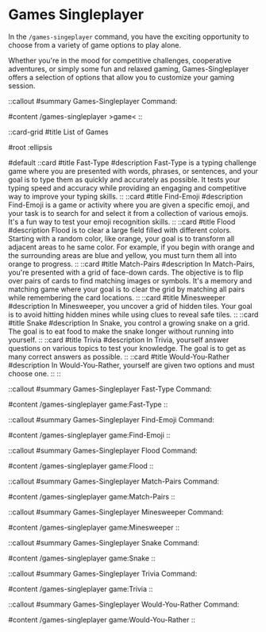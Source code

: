 # Games Singleplayer

In the `/games-singeplayer` command, you have the exciting opportunity to choose from a variety of game options to play alone.

Whether you're in the mood for competitive challenges, cooperative adventures, or simply some fun and relaxed gaming, Games-Singleplayer offers a selection of options that allow you to customize your gaming session.

::callout
#summary
Games-Singleplayer Command:

#content
/games-singleplayer >game<
::

::card-grid
#title
List of Games

#root
:ellipsis

#default
  ::card
  #title
  Fast-Type
  #description
  Fast-Type is a typing challenge game where you are presented with words, phrases, or sentences, and your goal is to type them as quickly and accurately as possible. It tests your typing speed and accuracy while providing an engaging and competitive way to improve your typing skills.
  ::
  ::card
  #title
  Find-Emoji
  #description
  Find-Emoji is a game or activity where you are given a specific emoji, and your task is to search for and select it from a collection of various emojis. It's a fun way to test your emoji recognition skills.
  ::
  ::card
  #title
  Flood
  #description
  Flood is to clear a large field filled with different colors. Starting with a random color, like orange, your goal is to transform all adjacent areas to he same color. For example, if you begin with orange and the surrounding areas are blue and yellow, you must turn them all into orange to progress.
  ::
  ::card
  #title
  Match-Pairs
  #description
  In Match-Pairs, you're presented with a grid of face-down cards. The objective is to flip over pairs of cards to find matching images or symbols. It's a memory and matching game where your goal is to clear the grid by matching all pairs while remembering the card locations.
  ::
  ::card
  #title
  Minesweeper
  #description
  In Minesweeper, you uncover a grid of hidden tiles. Your goal is to avoid hitting hidden mines while using clues to reveal safe tiles.
  ::
  ::card
  #title
  Snake
  #description
  In Snake, you control a growing snake on a grid. The goal is to eat food to make the snake longer without running into yourself.
  ::
  ::card
  #title
  Trivia
  #description
  In Trivia, yourself answer questions on various topics to test your knowledge. The goal is to get as many correct answers as possible.
  ::
  ::card
  #title
  Would-You-Rather
  #description
  In Would-You-Rather, yourself are given two options and must choose one.
  ::
::

::callout
#summary
Games-Singleplayer Fast-Type Command:

#content
/games-singleplayer game:Fast-Type
::

::callout
#summary
Games-Singleplayer Find-Emoji Command:

#content
/games-singleplayer game:Find-Emoji
::

::callout
#summary
Games-Singleplayer Flood Command:

#content
/games-singleplayer game:Flood
::

::callout
#summary
Games-Singleplayer Match-Pairs Command:

#content
/games-singleplayer game:Match-Pairs
::

::callout
#summary
Games-Singleplayer Minesweeper Command:

#content
/games-singleplayer game:Minesweeper
::

::callout
#summary
Games-Singleplayer Snake Command:

#content
/games-singleplayer game:Snake
::

::callout
#summary
Games-Singleplayer Trivia Command:

#content
/games-singleplayer game:Trivia
::

::callout
#summary
Games-Singleplayer Would-You-Rather Command:

#content
/games-singleplayer game:Would-You-Rather
::